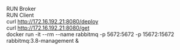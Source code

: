 RUN Broker \
RUN Client \
curl http://172.16.192.21:8080/deploy \
curl http://172.16.192.21:8080/get   \
docker run -it --rm --name rabbitmq -p 5672:5672 -p 15672:15672 rabbitmq:3.8-management &
